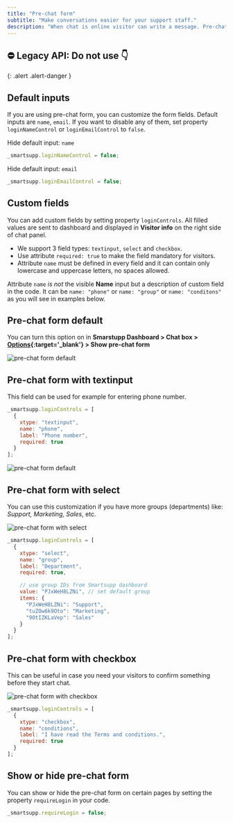 ```yaml
---
title: "Pre-chat form"
subtitle: "Make conversations easier for your support staff."
description: "When chat is online visitor can write a message. Pre-chat form will show right after visitor sends first message."
---
```


## ⛔ Legacy API: Do not use 👇
{: .alert .alert-danger }

## Default inputs

If you are using pre-chat form, you can customize the form fields. Default inputs are `name`, `email`. If you want to disable any of them, set property `loginNameControl` or `loginEmailControl` to `false`.

Hide default input: `name`

```js
_smartsupp.loginNameControl = false;
```

Hide default input: `email`

```js
_smartsupp.loginEmailControl = false;
```

## Custom fields

You can add custom fields by setting property `loginControls`. All filled values are sent to dashboard and displayed in **Visitor info** on the right side of chat panel.

- We support 3 field types: `textinput`, `select` and `checkbox`.
- Use attribute `required: true` to make the field mandatory for visitors.
- Attribute `name` must be defined in every field and it can contain only lowercase and uppercase letters, no spaces allowed.

Attribute `name` _is not_ the visible **Name** input but a description of custom field in the code. It can be `name: "phone"` or `name: "group"` or `name: "conditons"` as you will see in examples below.

## Pre-chat form default

You can turn this option on in **Smarstupp Dashboard > Chat box > [Options](https://www.smartsupp.com/app/settings/chatbox/options){:target='\_blank'} > Show pre-chat form**

![pre-chat form default](/assets/img/docs/customization/pre-chat-form/pre-chat-form-default.png)

## Pre-chat form with textinput

This field can be used for example for entering phone number.

```js
_smartsupp.loginControls = [
  {
    xtype: "textinput",
    name: "phone",
    label: "Phone number",
    required: true
  }
];
```

![pre-chat form default](/assets/img/docs/customization/pre-chat-form/pre-chat-form-with-text-input.png)

## Pre-chat form with select

You can use this customization if you have more groups (departments) like: _Support, Marketing, Sales_, etc.

![pre-chat form with select](/assets/img/docs/customization/pre-chat-form/pre-chat-form-with-select.png)

```js
_smartsupp.loginControls = [
  {
    xtype: "select",
    name: "group",
    label: "Department",
    required: true,

    // use group IDs from Smartsupp dashboard
    value: "PJxWeH8LZNi", // set default group
    items: {
      "PJxWeH8LZNi": "Support",
      "tuZOw6k9Oto": "Marketing",
      "9OtIZKLaVep": "Sales"
    }
  }
];
```

## Pre-chat form with checkbox

This can be useful in case you need your visitors to confirm something before they start chat.

![pre-chat form with checkbox](/assets/img/docs/customization/pre-chat-form/pre-chat-form-with-checkbox.png)

```js
_smartsupp.loginControls = [
  {
    xtype: "checkbox",
    name: "conditions",
    label: "I have read the Terms and conditions.",
    required: true
  }
];
```

## Show or hide pre-chat form

You can show or hide the pre-chat form on certain pages by setting the property `requireLogin` in your code.

```js
_smartsupp.requireLogin = false;
```
